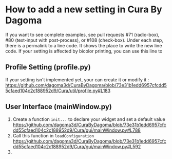 # How to add a new setting in Cura By Dagoma #
If you want to see complete examples, see pull requests #71 (radio-box), #80 (text-input with post-process), or #108 (check-box).
Under each step, there is a permalink to a line code. It shows the place to write the new line code.
If your setting is affected by bicolor printing, you can use this line to 

## Profile Setting (profile.py) ##
If your setting isn't implemented yet, your can create it or modify it : 
https://github.com/dagoma3d/CuraByDagoma/blob/73e31b1edd6957cfcdd55cfaed104c2c188952d9/Cura/util/profile.py#L183

## User Interface (mainWindow.py) ##
1) Create a function ```init...``` to declare your widget and set a default value https://github.com/dagoma3d/CuraByDagoma/blob/73e31b1edd6957cfcdd55cfaed104c2c188952d9/Cura/gui/mainWindow.py#L788
2) Call this function in ```loadConfiguration``` https://github.com/dagoma3d/CuraByDagoma/blob/73e31b1edd6957cfcdd55cfaed104c2c188952d9/Cura/gui/mainWindow.py#L592
3) 
